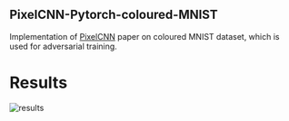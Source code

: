 ## PixelCNN-Pytorch-coloured-MNIST

Implementation of [PixelCNN](https://arxiv.org/abs/1601.06759) paper on coloured MNIST dataset, which is used for adversarial training.

# Results
![results](https://github.com/Hauf3n/PixelCNN-Pytorch-coloured-MNIST/blob/master/images/pixelcnn.png)
